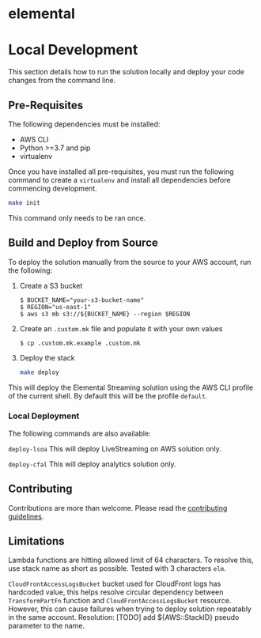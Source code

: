 # elemental

# Local Development

This section details how to run the solution locally and deploy your code
changes from the command line.

## Pre-Requisites

The following dependencies must be installed:

- AWS CLI
- Python >=3.7 and pip
- virtualenv

Once you have installed all pre-requisites, you must run the following command
to create a `virtualenv` and install all dependencies before
commencing development.

```bash
make init
```

This command only needs to be ran once.

## Build and Deploy from Source

To deploy the solution manually from the source to your AWS account, run the
following:

1. Create a S3 bucket
   ```
   $ BUCKET_NAME="your-s3-bucket-name"
   $ REGION="us-east-1"
   $ aws s3 mb s3://${BUCKET_NAME} --region $REGION
   ```

1. Create an `.custom.mk` file and populate it with your own values
   ```
   $ cp .custom.mk.example .custom.mk
   ```
1. Deploy the stack
   ```bash
   make deploy
   ```

This will deploy the Elemental Streaming solution using the AWS CLI profile of the current shell. By default this will be the profile `default`.

### Local Deployment

The following commands are also available:

`deploy-lsoa` This will deploy LiveStreaming on AWS solution only.

`deploy-cfal` This will deploy analytics solution only.

## Contributing

Contributions are more than welcome. Please read the [contributing guidelines](CONTRIBUTING.md).

## Limitations

Lambda functions are hitting allowed limit of 64 characters. To resolve this, use stack name as short as possible. Tested with 3 characters `elm`.

`CloudFrontAccessLogsBucket` bucket used for CloudFront logs has hardcoded value, this helps resolve circular dependency between `TransformPartFn` function and `CloudFrontAccessLogsBucket` resource. However, this can cause failures when trying to deploy solution repeatably in the same account.
Resolution: [TODO] add ${AWS::StackID} pseudo parameter to the name.
